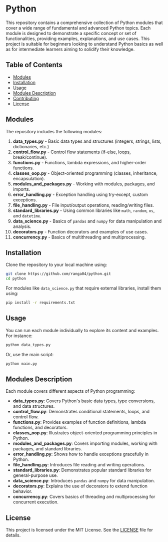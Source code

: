 
# Python

This repository contains a comprehensive collection of Python modules that cover a wide range of fundamental and advanced Python topics. Each module is designed to demonstrate a specific concept or set of functionalities, providing examples, explanations, and use cases. This project is suitable for beginners looking to understand Python basics as well as for intermediate learners aiming to solidify their knowledge.

## Table of Contents

- [Modules](#modules)
- [Installation](#installation)
- [Usage](#usage)
- [Modules Description](#modules-description)
- [Contributing](#contributing)
- [License](#license)

## Modules

The repository includes the following modules:

1. **data_types.py** - Basic data types and structures (integers, strings, lists, dictionaries, etc.)
2. **control_flow.py** - Control flow statements (if-else, loops, break/continue).
3. **functions.py** - Functions, lambda expressions, and higher-order functions.
4. **classes_oop.py** - Object-oriented programming (classes, inheritance, encapsulation).
5. **modules_and_packages.py** - Working with modules, packages, and imports.
6. **error_handling.py** - Exception handling using try-except, custom exceptions.
7. **file_handling.py** - File input/output operations, reading/writing files.
8. **standard_libraries.py** - Using common libraries like `math`, `random`, `os`, and `datetime`.
9. **data_science.py** - Basics of `pandas` and `numpy` for data manipulation and analysis.
10. **decorators.py** - Function decorators and examples of use cases.
11. **concurrency.py** - Basics of multithreading and multiprocessing.

## Installation

Clone the repository to your local machine using:

```bash
git clone https://github.com/ranga04/python.git
cd python
```

For modules like `data_science.py` that require external libraries, install them using:

```bash
pip install -r requirements.txt
```

## Usage

You can run each module individually to explore its content and examples. For instance:

```bash
python data_types.py
```

Or, use the main script:

```bash
python main.py
```

## Modules Description

Each module covers different aspects of Python programming:

- **data_types.py**: Covers Python's basic data types, type conversions, and data structures.
- **control_flow.py**: Demonstrates conditional statements, loops, and control flow.
- **functions.py**: Provides examples of function definitions, lambda functions, and decorators.
- **classes_oop.py**: Illustrates object-oriented programming principles in Python.
- **modules_and_packages.py**: Covers importing modules, working with packages, and standard libraries.
- **error_handling.py**: Shows how to handle exceptions gracefully in Python.
- **file_handling.py**: Introduces file reading and writing operations.
- **standard_libraries.py**: Demonstrates popular standard libraries for general-purpose use.
- **data_science.py**: Introduces `pandas` and `numpy` for data manipulation.
- **decorators.py**: Explains the use of decorators to extend function behavior.
- **concurrency.py**: Covers basics of threading and multiprocessing for concurrent execution.

## License

This project is licensed under the MIT License. See the [LICENSE](LICENSE) file for details.
```
